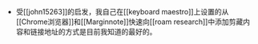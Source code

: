 - 受[[john15263]]的启发，我自己在[[keyboard maestro]]上设置的从[[Chrome浏览器]]和[[Marginnote]]快速向[[roam research]]中添加剪藏内容和链接地址的方式是目前我知道的最好的。

